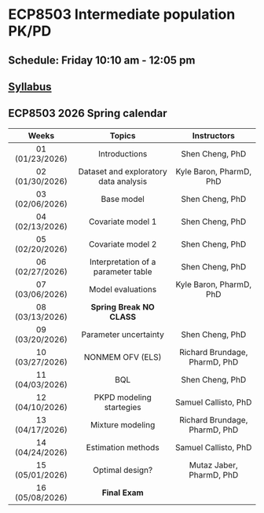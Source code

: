 # ECP8503 Intermediate population PK/PD

## Schedule: Friday 10:10 am - 12:05 pm

## [Syllabus](https://docs.google.com/document/d/14ttVIYZN6z524rzcIPDj6ZXysdQVEq_-/edit)

## ECP8503 2026 Spring calendar

| Weeks            | Topics                                               | Instructors                      |
|:----------------:|:----------------------------------------------------:|:--------------------------------:|
| 01 (01/23/2026)  | Introductions                                        | Shen Cheng, PhD                  |
| 02 (01/30/2026)  | Dataset and exploratory data analysis                | Kyle Baron, PharmD, PhD          |
| 03 (02/06/2026)  | Base model                                           | Shen Cheng, PhD                  |
| 04 (02/13/2026)  | Covariate model 1                                    | Shen Cheng, PhD                  |
| 05 (02/20/2026)  | Covariate model 2                                    | Shen Cheng, PhD                  |
| 06 (02/27/2026)  | Interpretation of a parameter table                  | Shen Cheng, PhD                  |
| 07 (03/06/2026)  | Model evaluations                                    | Kyle Baron, PharmD, PhD          |
| 08 (03/13/2026)  | **Spring Break NO CLASS**                            |                                  |
| 09 (03/20/2026)  | Parameter uncertainty                                | Shen Cheng, PhD                  |
| 10 (03/27/2026)  | NONMEM OFV (ELS)                                     | Richard Brundage, PharmD, PhD    |
| 11 (04/03/2026)  | BQL                                                  | Shen Cheng, PhD                  |
| 12 (04/10/2026)  | PKPD modeling startegies                             | Samuel Callisto, PhD             |
| 13 (04/17/2026)  | Mixture modeling                                     | Richard Brundage, PharmD, PhD    |
| 14 (04/24/2026)  | Estimation methods                                   | Samuel Callisto, PhD             |
| 15 (05/01/2026)  | Optimal design?                                      | Mutaz Jaber, PharmD, PhD         |
| 16 (05/08/2026)  | **Final Exam**                                       |                                  |
